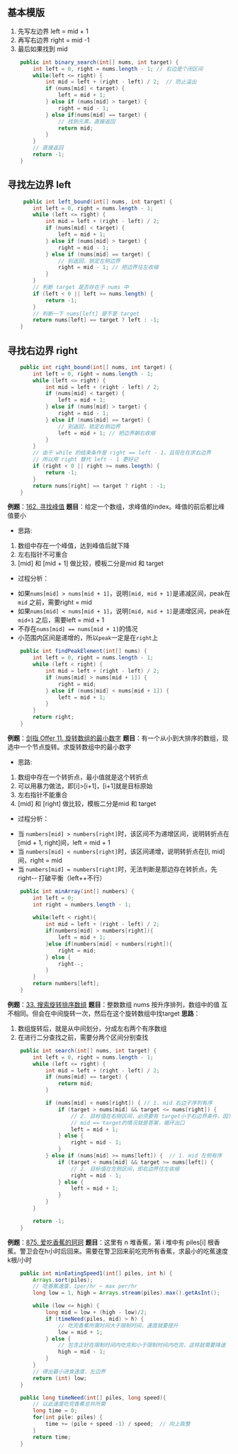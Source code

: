 ## 基本模版
1.   先写左边界 left = mid + 1
2.   再写右边界 right = mid -1
3.   最后如果找到 mid
```java
    public int binary_search(int[] nums, int target) {
        int left = 0, right = nums.length - 1; // 右边是个闭区间
        while(left <= right) {
            int mid = left + (right - left) / 2;  // 防止溢出
            if (nums[mid] < target) {
                left = mid + 1;
            } else if (nums[mid] > target) {
                right = mid - 1;
            } else if(nums[mid] == target) {
                // 找到元素，直接返回
                return mid;
            }
        }
        // 直接返回
        return -1;
    }
```

## 寻找左边界 left
```java
     public int left_bound(int[] nums, int target) {
        int left = 0, right = nums.length - 1;
        while (left <= right) {
            int mid = left + (right - left) / 2;
            if (nums[mid] < target) {
                left = mid + 1;
            } else if (nums[mid] > target) {
                right = mid - 1;
            } else if (nums[mid] == target) {
                // 别返回，锁定左侧边界
                right = mid - 1; // 把边界往左收缩
            }
        }
        // 判断 target 是否存在于 nums 中
        if (left < 0 || left >= nums.length) {
            return -1;
        }
        // 判断一下 nums[left] 是不是 target
        return nums[left] == target ? left : -1;
    }
```
    
## 寻找右边界 right
```java
    public int right_bound(int[] nums, int target) {
        int left = 0, right = nums.length - 1;
        while (left <= right) {
            int mid = left + (right - left) / 2;
            if (nums[mid] < target) {
                left = mid + 1;
            } else if (nums[mid] > target) {
                right = mid - 1;
            } else if (nums[mid] == target) {
                // 别返回，锁定右侧边界
                left = mid + 1; // 把边界朝右收缩
            }
        }
        // 由于 while 的结束条件是 right == left - 1，且现在在求右边界
        // 所以用 right 替代 left - 1 更好记
        if (right < 0 || right >= nums.length) {
            return -1;
        }
        return nums[right] == target ? right : -1;
    }
```

**例题**：[162. 寻找峰值](https://leetcode.cn/problems/find-peak-element/)
**题目**：给定一个数组，求峰值的index。峰值的前后都比峰值要小

- 思路:
1. 数组中存在一个峰值，达到峰值后就下降
2. 左右指针不可重合
3. [mid] 和 [mid + 1] 做比较，模板二分是mid 和 target

- 过程分析：
* 如果`nums[mid] > nums[mid + 1]`，说明`[mid, mid + 1]`是递减区间，peak在 `mid` 之前，需要right = mid
* 如果`nums[mid] < nums[mid + 1]`，说明`[mid, mid + 1]`是递增区间，peak在 `mid+1` 之后，需要left = mid + 1
* 不存在`nums[mid] == nums[mid + 1]`的情况
* 小范围内区间是递增的，所以`peak`一定是在`right`上
```java
    public int findPeakElement(int[] nums) {
        int left = 0, right = nums.length - 1;
        while (left < right) {
            int mid = left + (right - left) / 2;
            if (nums[mid] > nums[mid + 1]) {
                right = mid; 
            } else if (nums[mid] < nums[mid + 1]) {
                left = mid + 1; 
            }
        }
        return right;
    }
```

**例题**：[剑指 Offer 11. 旋转数组的最小数字](https://leetcode.cn/problems/xuan-zhuan-shu-zu-de-zui-xiao-shu-zi-lcof/)
**题目**：有一个从小到大排序的数组，现选中一个节点旋转。求旋转数组中的最小数字

- 思路:
1. 数组中存在一个转折点，最小值就是这个转折点
2. 可以用暴力做法，即[i]>[i+1]，[i+1]就是目标原始
3. 左右指针不能重合
4. [mid] 和 [right] 做比较，模板二分是mid 和 target

- 过程分析：
* 当 `numbers[mid] > numbers[right]`时，该区间不为递增区间，说明转折点在[mid + 1, right]间，left = mid + 1
* 当 `numbers[mid] < numbers[right]`时，该区间递增，说明转折点在[l, mid]间，right = mid
* 当 `numbers[mid] = numbers[right]`时，无法判断是那边存在转折点，先right-- 打破平衡（left++不行）
```java
    public int minArray(int[] numbers) {
        int left = 0;
        int right = numbers.length - 1;
    
        while(left < right){
            int mid = left + (right - left) / 2;
            if(numbers[mid] > numbers[right]){
                left = mid + 1;
            }else if(numbers[mid] < numbers[right]){
                right = mid;
            } else {
                right--;
            }
        }
        return numbers[left];
    }
```


**例题**：[33. 搜索旋转排序数组](https://leetcode.cn/problems/search-in-rotated-sorted-array/)
**题目**：整数数组 nums 按升序排列，数组中的值 互不相同。但会在中间旋转一次，然后在这个旋转数组中找target
**思路**：
1. 数组旋转后，就是从中间划分，分成左右两个有序数组
2. 在进行二分查找之前，需要分两个区间分别查找
```java
    public int search(int[] nums, int target) {
        int left = 0, right = nums.length - 1;
        while (left <= right) {
            int mid = left + (right - left) / 2;
            if (nums[mid] == target) {
                return mid;
            }

            if (nums[mid] < nums[right]) { // 1. mid 右边子序列有序
                if (target > nums[mid] && target <= nums[right]) {
                    // 2. 目标值在右侧区间，必须要有 target小于右边界条件，因为左侧子序列有可能更大
                    // mid == target的情况就是答案，循环出口
                    left = mid + 1;
                } else {
                    right = mid - 1;
                }
            } else if (nums[mid] >= nums[left]) {  // 1. mid 左侧有序
                if (target < nums[mid] && target >= nums[left]) {
                    // 2. 目标值在左侧区间，即右边界往左收缩
                    right = mid - 1;
                } else {
                    left = mid + 1;
                }
            }
        }

        return -1;
    }
```

**例题**：[875. 爱吃香蕉的珂珂](https://leetcode.cn/problems/koko-eating-bananas/)
**题目**：这里有 n 堆香蕉，第 i 堆中有 piles[i] 根香蕉。警卫会在h小时后回来。需要在警卫回来前吃完所有香蕉，求最小的吃蕉速度k根/小时
```java
    public int minEatingSpeed1(int[] piles, int h) {
        Arrays.sort(piles);
        // 吃香蕉速度，1per/hr ~ max per/hr
        long low = 1, high = Arrays.stream(piles).max().getAsInt();

        while (low <= high) {
            long mid = low + (high - low)/2;
            if (timeNeed(piles, mid) > h) {
                // 吃完香蕉所需时间大于限制时间，速度就要提升
                low = mid + 1;
            } else {
                // 包含正好在限制时间内吃完和小于限制时间内吃完，这样就需要降速
                high = mid - 1;
            }
        }
        // 得出最小进食速度，左边界
        return (int) low;
    }

    public long timeNeed(int[] piles, long speed){
        // 以此速度吃完香蕉总共所需
        long time = 0;
        for(int pile: piles) {
            time += (pile + speed -1) / speed;  // 向上取整
        }
        return time;
    }
```
